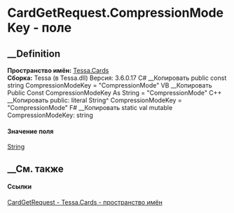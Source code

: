 # CardGetRequest.CompressionModeKey - поле
##  __Definition
 **Пространство имён:** [Tessa.Cards](N_Tessa_Cards.htm)  
 **Сборка:** Tessa (в Tessa.dll) Версия: 3.6.0.17
C# __Копировать
     public const string CompressionModeKey = "CompressionMode"
VB __Копировать
     Public Const CompressionModeKey As String = "CompressionMode"
C++ __Копировать
     public:
    literal String^ CompressionModeKey = "CompressionMode"
F# __Копировать
     static val mutable CompressionModeKey: string
#### Значение поля
[String](https://learn.microsoft.com/dotnet/api/system.string)
##  __См. также
#### Ссылки
[CardGetRequest - ](T_Tessa_Cards_CardGetRequest.htm)
[Tessa.Cards - пространство имён](N_Tessa_Cards.htm)
